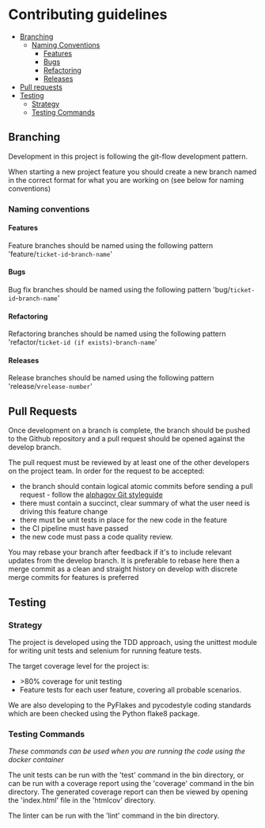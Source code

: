 Contributing guidelines
=======================

<!-- vim-markdown-toc GitLab -->

* [Branching](#branching)
  * [Naming Conventions](#naming-conventions)
    * [Features](#features)
    * [Bugs](#bugs)
    * [Refactoring](#refactoring)
    * [Releases](#releases)
* [Pull requests](#pull-requests)
* [Testing](#testing)
  * [Strategy](#strategy)
  * [Testing Commands](#testing-commands)

<!-- vim-markdown-toc -->

## Branching

Development in this project is following the git-flow development pattern.

When starting a new project feature you should create a new branch named in the correct format for what you are working on (see below for naming conventions)

### Naming conventions

#### Features

Feature branches should be named using the following pattern 'feature/`ticket-id`-`branch-name`'

#### Bugs

Bug fix branches should be named using the following pattern 'bug/`ticket-id`-`branch-name`'

#### Refactoring

Refactoring branches should be named using the following pattern 'refactor/`ticket-id (if exists)`-`branch-name`'

#### Releases

Release branches should be named using the following pattern 'release/v`release-number`'

## Pull Requests

Once development on a branch is complete, the branch should be pushed to the Github repository and a pull request should be opened against the develop branch.

The pull request must be reviewed by at least one of the other developers on the project team. In order for the request to be accepted:
- the branch should contain logical atomic commits before sending a pull request - follow the [alphagov Git styleguide](https://github.com/alphagov/styleguides/blob/master/git.md)
- there must contain a succinct, clear summary of what the user need is driving this feature change
- there must be unit tests in place for the new code in the feature
- the CI pipeline must have passed
- the new code must pass a code quality review.

You may rebase your branch after feedback if it's to include relevant updates from the develop branch. It is preferable to rebase here then a merge commit as a clean and straight history on develop with discrete merge commits for features is preferred

## Testing

### Strategy

The project is developed using the TDD approach, using the unittest module for writing unit tests and selenium for running feature tests.

The target coverage level for the project is:

- &gt;80% coverage for unit testing
- Feature tests for each user feature, covering all probable scenarios.

We are also developing to the PyFlakes and pycodestyle coding standards which are been checked using the Python flake8 package.

### Testing Commands
_These commands can be used when you are running the code using the docker container_ 

The unit tests can be run with the 'test' command in the bin directory, or can be run with a coverage report using the 'coverage' command in the bin directory. The generated coverage report can then be viewed by opening the 'index.html' file in the 'htmlcov' directory.

The linter  can be run  with the 'lint' command in the bin directory. 

